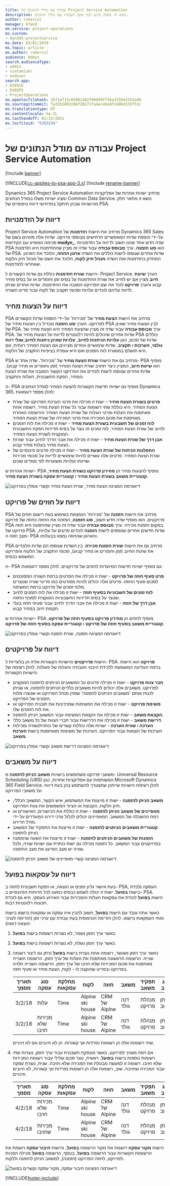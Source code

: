 ```yaml
---
title: עבודה עם מודל הנתונים של Project Service Automation
description: נושא זה מספק מידע לגבי אופן העבודה עם מודל הנתונים.
author: ruhercul
manager: kfend
ms.service: project-operations
ms.custom:
- dyn365-projectservice
ms.date: 03/01/2019
ms.topic: article
ms.author: ruhercul
audience: Admin
search.audienceType:
- admin
- customizer
- enduser
search.app:
- D365CE
- D365PS
- ProjectOperations
ms.openlocfilehash: 25f1af15c03001a92f96689ff36a3159a5352a46
ms.sourcegitcommit: fa32b1893286f20271fa4ec4be8fc68bd135f53c
ms.translationtype: HT
ms.contentlocale: he-IL
ms.lasthandoff: 02/15/2021
ms.locfileid: "5283234"
---
```

# <a name="working-with-the-project-service-automation-data-model"></a>עבודה עם מודל הנתונים של Project Service Automation

[!include [banner](../includes/psa-now-project-operations.md)]

[!INCLUDE[cc-applies-to-psa-app-3.x](../includes/cc-applies-to-psa-app-3x.md)]
[!include [rename-banner](~/includes/cc-data-platform-banner.md)]

Dynamics 365 Project Service Automation מרחיב ישויות אחרות של אפליקציות ומציג ישויות משלו במודל הנתונים Common Data Service. נושא זו מתאר חלק מהישויות שבהן תיתקל בתרחישי דיווח טיפוסיים של PSA.

## <a name="reporting-on-opportunities"></a>דיווח על הזדמנויות

Project Service Automation מרחיב את הישות **הזדמנות** של Dynamics 365 Sales על-ידי הוספת שדות המאפשרים תרחישים מבוססי פרויקט. שדות אלה מזוהים בשם של סכימה המופיע עם הקידומת **msdyn\_**. שדה חדש אחד שהנו חשוב לדיווח על הזדמנויות PSA הוא **סוג הזמנה**. ערך **מבוסס עבודה‬** עבור שדה זה מציין שההזדמנות היא הזדמנות של PSA. שדות אחרים שנוספו לישות כוללים את השדה **ארגון החוזה**, הלוכד את הארגון המחזיק בהזדמנות ואת השדה **מנהל תיק לקוח**, הלוכד את השם של מנהל תיק הלקוח שאחראי להזדמנות.

הישות **‏‫שורת הזדמנות‬** כוללת גם שדות הקשורים ל- Project Service. הערך **שיטת חיוב** מציין אם יש לחייב את שורת ההזדמנות על בסיס זמן וחומרים או על בסיס מחיר קבוע והערך **פרויקט** לוכד את שם הפרויקט המגבה את ההזדמנות. שדות אחרים שניתן לדווח עליהם לוכדים עלויות וסכומי תקציב של לקוח עבור פריט השורה.

## <a name="reporting-on-quotes"></a>דיווח על הצעות מחיר

PSA מרחיב את הישות **הצעת מחיר** של 'מכירות' על-ידי הוספת שדות הקשורים לפרויקט. הערך **סוג הזמנה** מבדיל בין הצעות מחיר של PSA לבין הצעות מחיר שאינן של PSA. ערך **מבוסס עבודה‬** עבור שדה זה מציין שהצעת המחיר היא הצעת מחיר של PSA. שדות אחרים שיכולים להיות רלוונטיים לדיווח על הצעות מחיר של PSA כוללים שדות של סכום, כגון **עלויות הניתנות לחיוב**, **עלויות שאינן ניתנות לחיוב**,**שולי רווח גולמי**, **הערכות** ו **תקציב**. שדות שימושיים אחרים מציינים אם הצעת המחיר רווחית, אם היא תושלם במסגרת לוח הזמנים ואם היא עומדת בציפיות התקציב של הלקוח.

PSA מרחיב גם את הישות **שורת הצעת מחיר** של 'מכירות'. שדה אחד ש- PSA מוסיף הוא **שיטת חיוב**, המציין כיצד תחויב שורת הצעת המחיר (זמן וחומרים או מחיר קבוע). שדות אחרים שנוספו לישות לוכדים את הפרויקט הקשור המגבה את שורת הצעת המחיר, הפקת החשבונית, העלות והתקציב.

ה- PSA מוסיף גם ישויות חדשות הקשורות להצעת המחיר למודל הנתונים Dynamics 365. להלן מספר דוגמאות:

- **פרטים בשורת הצעת מחיר‬** - ישות זו מכילה את פרטי הערכת הפרויקט של שורת הצעת המחיר. היא כוללת שתי רשומות עבור כל שורת הצעת מחיר. רשומה אחת מאחסנת את העלות ופרטי העלות של שורת הצעת המחיר והרשומה האחרת מאחסנת את סכום המכירה ואת פרטי המכירה של שורת הצעת המחיר.
- **לוח זמנים של חשבונית בשורת הצעת מחיר** - ישות זו מכילה את לוח הזמנים לחיוב של שורת הצעת המחיר. לוח זמנים זה נוצר על בסיס תדירות הפקת החשבונית המוקצית לשורת הצעת המחיר.
- **אבן דרך של שורת הצעת מחיר** - ישות זו מכילה את אבני הדרך לחיוב עבור שורות הצעת מחיר בעלות מחיר קבוע.‬
- **התפלגות הניתוח של שורת הצעת מחיר** - ישות זו מכילה פרטים פיננסיים של שורת הצעת המחיר. פרטים אלה עשויים להיות שימושיים לדיווח על סכומי מכירות שדווחו ועלויות משוערות לפי ממדים שונים.‬

ישויות אחרות ש- PSA מוסיף להצעות מחיר הן **מחירון פרויקט בשורת הצעת מחיר**, **קטגוריית משאב בשורת הצעת מחיר** ו **קטגוריית עסקה בשורת הצעת מחיר‬**.

![דיאגרמה‬ המציגה הצעת מחיר, שורת הצעת מחיר‬ וקשרי גומלין בפרויקט](media/PS-Reporting-image2.png "דיאגרמה‬ המציגה הצעת מחיר, שורת הצעת מחיר‬ וקשרי גומלין בפרויקט")

## <a name="reporting-on-project-contracts"></a>דיווח על חוזים של פרויקט

PSA מרחיב את הישות **הזמנה** של 'מכירות' הנמצאת בשימוש בעת רישום חוזים של פרויקטים. הוא מוסיף שדה חדש חשוב, **סוג הזמנה**, המזהה את החוזה כחוזה של פרויקט PSA במקום הזמנת מכירה. ערך **מבוסס עבודה‬** עבור שדה זה מציין שההזמנה היא חוזה פרויקט של PSA. שדות חדשים אחרים שנוספים לישות **הזמנה** לוכדים פרטים על עלויות, מצב חוזה ה- PSA והארגון שהחוזה נמצא בבעלותו.

PSA מרחיב גם את הישות **שורת הזמנת מכירה**. בין השדות שנוספו הם שדות הלוכדים את שיטת החיוב (זמן וחומרים או מחיר קבוע), סכומי התקציב של הלקוח והפרויקט המשמש כבסיס.

ה- PSA גם מוסיף ישויות חדשות המיועדות לחוזים של פרויקטים. להלן מספר דוגמאות:

- **פרט סעיף חוזה של פרויקט** - ישות זו מכילה את הפרטים ברמת השורה המסוכמים לסכום סעיף החוזה. פרטים אלה יכולים להיות מפורטים כמו פריטי שורה שנוצרים מלוח זמנים של פרויקט ברמת המשימה.
- **לוח זמנים של חשבוניות בסעיף חוזה** - ישות זו מכילה את לוח הזמנים לחיוב שנוצר על בסיס תדירות החשבוניות המוקצית לסעיף החוזה.
- **אבן דרך של חוזה** - ישות זו מכילה את אבני הדרך לחיוב עבור סעיפי חוזה בעלי תקופת חיוב במחיר קבוע.

ישויות אחרות ש- PSA מוסיף לחוזים הן **מחירון פרויקט בסעיף חוזה של פרויקט**, **קטגוריית משאב בסעיף חוזה של פרויקט** ו **קטגוריית עסקה בסעיף חוזה של פרויקט**.

![דיאגרמה‬ המציגה הזמנה, שורת הזמנה‬ וקשרי גומלין בפרויקט](media/PS-Reporting-image3.png "דיאגרמה‬ המציגה הזמנה, שורת הזמנה‬ וקשרי גומלין בפרויקט")

## <a name="reporting-on-projects"></a>דיווח על פרויקטים

הישות **פרויקטים** והישויות הקשורות אליה הן בלעדיות ל- PSA. **פרויקט** הוא הישות ברמה העליונה המשמשת ללכידת היבטי העבודה והעלות של פעולות. להלן רשימה של הישויות הקשורות:

- **חבר צוות פרויקט‬** - ישות זו מכילה פרטים על המשאבים הניתנים להזמנה המוקצים לפרויקט. משאבים אלה יכולים להיות משאבים כלליים הניתנים להזמנה, או שניתן לכנות אותם 'משאבים הניתנים להזמנה' שמזין מנהל הפרויקט או שנוצרו מלוח הזמנים של הפרויקט.
- **משימת פרויקט‬** - ישות זו מכילה את המשימות שמרכיבות את תוכנית הפרויקט או את לוח הזמנים שלו.
- **הקצאת משאב** - ישות זו מכילה את הקצאת המשימה עבור המשאב הניתן להזמנה.
- **דרישת משאב** - ישות זו מכילה את הדרישות עבור חברי הצוות של כל משאב כללי.
- **הערכה** ו **שורת הערכה** - ישויות אלה כוללות קשרים של כותרת/שורה ומכילות הערכות של הוצאות עבור הפרויקט. הערכות של משימות מאוחסנות בישות **הערכת משאב**.

![דיאגרמה‬ המציגה דרישת משאב‬ וקשרי גומלין בפרויקט](media/PS-Reporting-image4.png "דיאגרמה‬ המציגה דרישת משאב‬ וקשרי גומלין בפרויקט")

## <a name="reporting-on-resources"></a>דיווח על משאבים

משאבי פרויקט משתמשים בישויות **משאב הניתן להזמנה** מ- Universal Resource Scheduling ‏(URS) המשותפות עם אפליקציות אחרות, כגון Microsoft Dynamics 365 Field Service. להלן רשימת הישויות שייתכן שתצטרך להשתמש בהן בעת דיווח על משאבי הפרויקט:

- **משאב הניתן להזמנה** - ישות זו מייצגת את המשתמש, איש הקשר, המשאב הכללי, תיק הלקוח, הקבוצה או הציוד המשמשים את צוות הפרויקט.
- **מאפיינים של משאב הניתן להזמנה** - ישות זו כוללת את הכישורים, האישורים או רמת ההשכלה של המשאב. המאפיינים יכולים לכלול ערכי דירוג המוגדרים על-ידי מודל הדירוג.
- **קטגוריית משאבים הניתנים להזמנה** - ישות זו מייצגת את התפקיד של המשאב הניתן להזמנה.
- **הזמנות של משאבים הניתנים להזמנה** - ישות זו מייצגת את השעה שהוזמנה בפרויקטים עבור המשאב. כל הזמנה מכילה גם ישות כותרת וגם ישויות שורה, ולכל שורה יש מצב המייצג את מצב ההזמנה.

![דיאגרמה המציגה קשרי מאפיינים של משאב הניתן להזמנה](media/PS-Reporting-image5.png "דיאגרמה המציגה קשרי מאפיינים של משאב הניתן להזמנה")

## <a name="reporting-on-actual-transactions"></a>דיווח על עסקאות בפועל

בעת אישור גליון זמנים או הוצאה, או הפקת חשבונית לחוזה ב- PSA, העסקה נלכדת בישות **בפועל**. ישות זו יכולה לשמש כבסיס כמעט לכל הדוחות הפיננסיים ב- PSA. הישות **בפועל** לוכדת את עסקאות העלות והמכירות עבור האירוע העסקי. היא גם לוכדת תכונות רלוונטיות רבות.

כאשר אתה עובד עם הישות **בפועל**, חשוב להבין איזו עסקה או עסקאות נרשמו בישות ומתי העסקאות נרשמו. להלן הזרימה הטיפוסית בעת עבודה עם ערכי זמן (הזרימה לערכי הוצאה דומה):

1. כאשר ערך הזמן נשמר, לא נוצרות רשומות בישות **בפועל**.
2. כאשר ערך הזמן נשלח, לא נוצרות רשומות בישות **בפועל**.
3. כאשר ערך הזמן מאושר, רשומה אחת נוצרת בישות **בפועל** וניתן גם ליצור רשומה שנייה. הרשומה הראשונה מאחסנת את העלות של ערך הזמן. הרשומה השנייה מאחסנת את סכום המכירות שלא חויבו של ערך הזמן. הרשומה השנייה תלויה בפרויקט ובפריט שהוקצה לו - לקוח, הצעת מחיר או סעיף חוזה.

    | תאריך מסמך | סוג עסקה | מחלקת עסקאות | לקוח         | חוזה   | משאב     | תפקיד משאב | סוג חיוב | כמות | מחיר יחידה | סכום |
    |---------------|------------------|-------------------|------------------|------------|--------------|---------------|--------------|----------|------------|--------|
    | 3/2/18        | עלות             | Time              | Alpine ski house | CRM של Alpine | דנה גולד | מנהלת פרויקט   | ניתן לחיוב   | 8.0      | 50.00      | 400.00 |
    | 3/2/18        | מכירות שלא חויבו   | Time              | Alpine ski house | CRM של Alpine | דנה גולד | מנהלת פרויקט   | ניתן לחיוב   | 8.0      | 100.00     | 800.00 |

    שתי רשומות אלה הן רשומות נפרדות אך קשורות. הן לא חיובים וגם לא זיכויים.

4. אם חוזה משויך לפרויקט, כאשר מונפקת חשבונית עבור ערך הזמן, נוצרות שתי רשומות נוספות בישות **בפועל**. ראשית, נוצר סכום שלילי עבור רשומת המכירות שלא חויבו. רשומה זו למעשה מבטלת את המכירה שלא חויבה. שנית, נוצרת עסקה עבור המכירה שחויבה. שוב, רשומות אלה הן רשומות נפרדות אך קשורות, לא חיובים וזיכויים.

    | תאריך מסמך | סוג עסקה | מחלקת עסקאות | לקוח         | חוזה   | משאב     | תפקיד משאב | סוג חיוב | כמות | מחיר יחידה | סכום   |
    |---------------|------------------|-------------------|------------------|------------|--------------|---------------|--------------|----------|------------|----------|
    | 4/2/18        | מכירות שלא חויבו   | Time              | Alpine ski house | CRM של Alpine | דנה גולד | מנהלת פרויקט   | ניתן לחיוב   | - 8.0    | 100.00     | - 800.00 |
    | 4/2/18        | מכירות שחויבו     | Time              | Alpine ski house | CRM של Alpine | דנה גולד | מנהלת פרויקט   | ניתן לחיוב   | 8.0      | 100.00     | 800.00   |

הישות **מקור עסקה** רושמת את מקור הרשומה **בפועל**, והישות **חיבור עסקה** רושמת את הרשומות הקשורות עבור הרשומה **בפועל**. בנוסף, הרשומה **בפועל** מכילה הפניות לפרויקט, לחוזה הפרויקט (הזמנה), למשאב הניתן להזמנה וללקוח.

![דיאגרמה המציגה חיבור עסקה, מקור עסקה וקשרים בפועל](media/PS-Reporting-image6.png "דיאגרמה המציגה חיבור עסקה, מקור עסקה וקשרים בפועל")


[!INCLUDE[footer-include](../includes/footer-banner.md)]